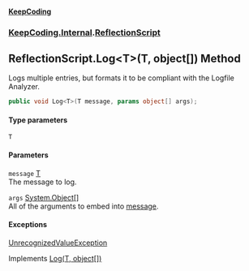 #### [KeepCoding](index.md 'index')
### [KeepCoding.Internal](KeepCoding.Internal.md 'KeepCoding.Internal').[ReflectionScript](ReflectionScript.md 'KeepCoding.Internal.ReflectionScript')
## ReflectionScript.Log&lt;T&gt;(T, object[]) Method
Logs multiple entries, but formats it to be compliant with the Logfile Analyzer.  
```csharp
public void Log<T>(T message, params object[] args);
```
#### Type parameters
<a name='KeepCoding.Internal.ReflectionScript.Log.T.(T.object..).T'></a>
`T`  
  
#### Parameters
<a name='KeepCoding.Internal.ReflectionScript.Log.T.(T.object..).message'></a>
`message` [T](ReflectionScript.Log.+RCICXm++4dAYiRfqqxMsw.md#KeepCoding.Internal.ReflectionScript.Log.T.(T.object..).T 'KeepCoding.Internal.ReflectionScript.Log&lt;T&gt;(T, object[]).T')  
The message to log.
  
<a name='KeepCoding.Internal.ReflectionScript.Log.T.(T.object..).args'></a>
`args` [System.Object](https://docs.microsoft.com/en-us/dotnet/api/System.Object 'System.Object')[[]](https://docs.microsoft.com/en-us/dotnet/api/System.Array 'System.Array')  
All of the arguments to embed into [message](ReflectionScript.Log.+RCICXm++4dAYiRfqqxMsw.md#KeepCoding.Internal.ReflectionScript.Log.T.(T.object..).message 'KeepCoding.Internal.ReflectionScript.Log&lt;T&gt;(T, object[]).message').
  
#### Exceptions
[UnrecognizedValueException](UnrecognizedValueException.md 'KeepCoding.Internal.UnrecognizedValueException')  

Implements [Log<T>(T, object[])](ILog.Log.HWlPrcOi+ru2nlGrnQnZCg.md 'KeepCoding.ILog.Log&lt;T&gt;(T, object[])')  
